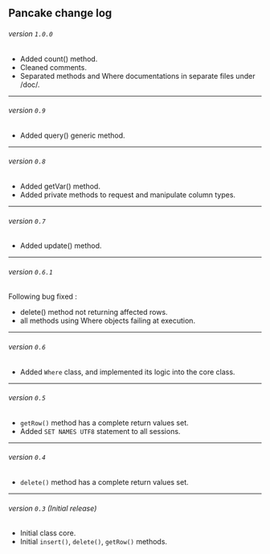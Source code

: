 ## Pancake change log

###### version `1.0.0`

  * Added count() method.
  * Cleaned comments.
  * Separated methods and Where documentations in separate files under /doc/.

-----

###### version `0.9`

  * Added query() generic method.

-----

###### version `0.8`

  * Added getVar() method.
  * Added private methods to request and manipulate column types.

-----

###### version `0.7`

  * Added update() method.

-----

###### version `0.6.1`

Following bug fixed :

  * delete() method not returning affected rows.
  * all methods using Where objects failing at execution.

-----

###### version `0.6`

  * Added `Where` class, and implemented its logic into the core class.

-----

###### version `0.5`

  * `getRow()` method has a complete return values set.
  * Added `SET NAMES UTF8` statement to all sessions.

-----

###### version `0.4`

  * `delete()` method has a complete return values set.

-----

###### version `0.3` (Initial release)

  * Initial class core.
  * Initial `insert()`, `delete()`, `getRow()` methods.